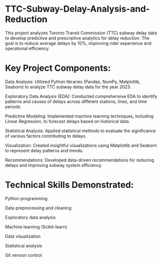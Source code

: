 # TTC-Subway-Delay-Analysis-and-Reduction

This project analyzes Toronto Transit Commission (TTC) subway delay data to develop predictive and prescriptive analytics for delay reduction. The goal is to reduce average delays by 10%, improving rider experience and operational efficiency.

# Key Project Components:

Data Analysis: Utilized Python libraries (Pandas, NumPy, Matplotlib, Seaborn) to analyze TTC subway delay data for the year 2023.

Exploratory Data Analysis (EDA): Conducted comprehensive EDA to identify patterns and causes of delays across different stations, lines, and time periods.

Predictive Modeling: Implemented machine learning techniques, including Linear Regression, to forecast delays based on historical data.

Statistical Analysis: Applied statistical methods to evaluate the significance of various factors contributing to delays.

Visualization: Created insightful visualizations using Matplotlib and Seaborn to represent delay patterns and trends.

Recommendations: Developed data-driven recommendations for reducing delays and improving subway system efficiency.

# Technical Skills Demonstrated:

Python programming

Data preprocessing and cleaning

Exploratory data analysis

Machine learning (Scikit-learn)

Data visualization

Statistical analysis

Git version control
